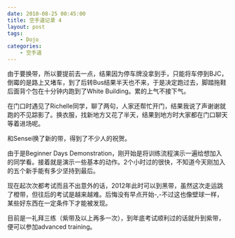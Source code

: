 ```yaml
---
date: 2010-08-25 00:45:00
title: 空手道记录 4
layout: post
tags:
    - Dojo
categories:
    - 空手道
---
```

由于要换带，所以要提前去一点，结果因为停车牌没拿到手，只能将车停到BJC，倒霉的是路上又堵车，到了后转Bus结果半天也不来，于是决定跑过去，脚踏拖鞋后面背个包在十分钟内跑到了White Building。累的上气不接下气。

在门口时遇见了Richelle同学，聊了两句，人家还帮忙开门，结果我说了声谢谢就跑的不见踪影了。换衣服，找新地方又花了半天，结果到地方时大家都在门口聊天等着进场呢。

和Sensei换了新的带，得到了不少人的祝贺。

由于是Beginner Days Demonstration，刚开始是将训练流程演示一遍给想加入的同学看。接着就是演示一些基本的动作。2个小时过的很快，不知道今天刚加入的五个新手能有多少坚持到最后。

现在起次次都考试而且不出意外的话，2012年此时可以到黑带，虽然这次走运跳了橙带，但往后的考试是越来越难。后悔没有早点开始-,-不过这也像壁球一样，某些好东西在一定条件下才能被发现。

目前是一礼拜三练（紫带及以上再多一次），到年底考试顺利过的话就升到紫带，便可以参加advanced training。